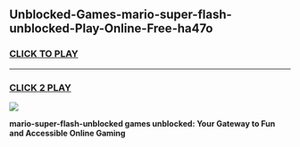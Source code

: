 
## Unblocked-Games-mario-super-flash-unblocked-Play-Online-Free-ha47o
<h3>
<a href="https://premium76.site?title=mario-super-flash-unblocked&ref=26A">CLICK TO PLAY</a></h3>
<hr>

<h3>
<a href="https://premium76.site?title=mario-super-flash-unblocked&ref=26A">CLICK 2 PLAY</a>
  
</h3>

<a href="https://premium76.site?title=mario-super-flash-unblocked&ref=26A"><img src="https://clearcache.store/games.png"></a>


**mario-super-flash-unblocked games unblocked: Your Gateway to Fun and Accessible Online Gaming**
